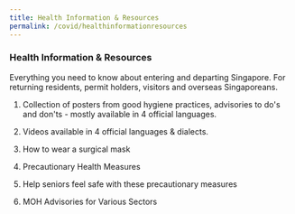 ```yaml
---
title: Health Information & Resources
permalink: /covid/healthinformationresources
---
```


### **Health Information & Resources**

Everything you need to know about entering and departing Singapore. For returning residents, permit holders, visitors and overseas Singaporeans.

1. Collection of posters from good hygiene practices, advisories to do's and don'ts - mostly available in 4 official languages.

2. Videos available in 4 official languages & dialects.

3. How to wear a surgical mask

4. Precautionary Health Measures

5. Help seniors feel safe with these precautionary measures

6. MOH Advisories for Various Sectors
